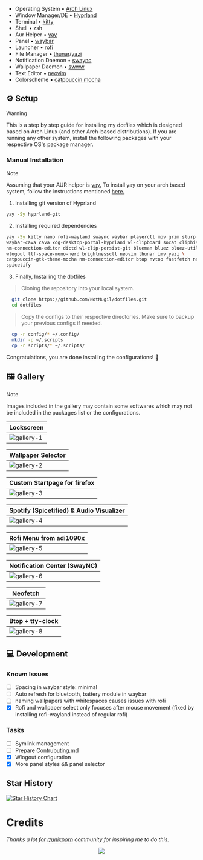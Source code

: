 - Operating System • [Arch Linux](https://archlinux.org)
- Window Manager/DE • [Hyprland](https://hyprland.org/)
- Terminal • [kitty](https://github.com/kovidgoyal/kitty)
- Shell • zsh
- Aur Helper • [yay](https://github.com/Jguer/yay)
- Panel • [waybar](https://github.com/Alexays/Waybar)
- Launcher • [rofi](https://github.com/davatorium/rofi)
- File Manager • [thunar](https://wiki.archlinux.org/title/thunar)/[yazi](https://github.com/sxyazi/yazi)
- Notification Daemon • [swaync](https://github.com/ErikReider/SwayNotificationCenter)
- Wallpaper Daemon • [swww](https://github.com/LGFae/swww)
- Text Editor • [neovim](https://neovim.io/)
- Colorscheme • [catppuccin mocha](https://github.com/catppuccin/catppuccin)

## ⚙️ Setup
  > [!WARNING]
  > This is a step by step guide for installing my dotfiles which is designed based on Arch Linux (and other Arch-based distributions). If you are running any other system, install the following packages with your respective OS's package manager.

### Manual Installation
  > [!NOTE]
  > Assuming that your AUR helper is [yay.](https://github.com/Jguer/yay)
  > To install yay on your arch based system, follow the instructions mentioned [here.](https://github.com/Jguer/yay?tab=readme-ov-file#installation) 
  1. Installing git version of Hyprland
     
   ```bash
   yay -Sy hyprland-git
   ```

  2. Installing required dependencies     
    
   ```bash
   yay -Sy kitty nano rofi-wayland swaync waybar playerctl mpv grim slurp jq bc pamixer pavucontrol \
 waybar-cava cava xdg-desktop-portal-hyprland wl-clipboard socat cliphist hyprpicker \
 nm-connection-editor dictd wl-clip-persist-git blueman bluez bluez-utils nwg-look \
 wlogout ttf-space-mono-nerd brightnessctl neovim thunar imv yazi \
 catppuccin-gtk-theme-mocha nm-connection-editor btop nvtop fastfetch neofetch \
spicetify 
   ```

  3. Finally, Installing the dotfiles
     
  > Cloning the repository into your local system.
  ```bash
    git clone https://github.com/NotMugil/dotfiles.git
    cd dotfiles
  ```

  > Copy the configs to their respective directories. Make sure to backup your previous configs if needed. 
  ```bash
    cp -r config/* ~/.config/
    mkdir -p ~/.scripts
    cp -r scripts/* ~/.scripts/
  ```

Congratulations, you are done installing the configurations! 🎉 


## 🖼️ Gallery
>[!NOTE] 
> Images included in the gallery may contain some softwares which may not be included in the packages list or the configurations.


|  **Lockscreen**                                          |
| -------------------------------------------------------- |
| ![gallery-1](.github/assets/gallery-01.png)              |

| **Wallpaper Selector**                                   |
| -------------------------------------------------------- |
| ![gallery-2](.github/assets/gallery-02.png)              |

| **Custom Startpage for firefox**                         |
| -------------------------------------------------------- |
| ![gallery-3](.github/assets/gallery-03.png)              |

| **Spotify (Spicetified) & Audio Visualizer**             |
| -------------------------------------------------------- |
| ![gallery-4](.github/assets/gallery-04.png)              |

| **Rofi Menu from adi1090x**                              |
| -------------------------------------------------------- |
| ![gallery-5](.github/assets/gallery-05.png)              |

| **Notification Center (SwayNC)**                         |
| -------------------------------------------------------- |
| ![gallery-6](.github/assets/gallery-06.png)              |

| **Neofetch**                                             |
| -------------------------------------------------------- |
| ![gallery-7](.github/assets/gallery-07.png)              |

| **Btop + tty-clock**                                     |
| -------------------------------------------------------- |
| ![gallery-8](.github/assets/gallery-08.png)              |


## 💻 Development

### Known Issues
- [ ] Spacing in waybar style: minimal
- [ ] Auto refresh for bluetooth, battery module in waybar
- [ ] naming wallpapers with whitespaces causes issues with rofi
- [x] Rofi and wallpaper select only focuses after mouse movement (fixed by installing rofi-wayland instead of regular rofi)

### Tasks
- [ ] Symlink management
- [ ] Prepare Contrubuting.md
- [x] Wlogout configuration
- [x] More panel styles && panel selector

## Star History

<a href="https://star-history.com/#NotMugil/dotfiles&Date">
 <picture>
   <source media="(prefers-color-scheme: dark)" srcset="https://api.star-history.com/svg?repos=NotMugil/dotfiles&type=Date&theme=dark" />
   <source media="(prefers-color-scheme: light)" srcset="https://api.star-history.com/svg?repos=NotMugil/dotfiles&type=Date" />
   <img alt="Star History Chart" src="https://api.star-history.com/svg?repos=NotMugil/dotfiles&type=Date" />
 </picture>
</a>

# Credits
_Thanks a lot for [r/unixporn](https://www.reddit.com/r/unixporn/) community for inspiring me to do this._

<div align="center">
  <img src="https://raw.githubusercontent.com/catppuccin/catppuccin/main/assets/footers/gray0_ctp_on_line.svg?sanitize=true"/>
</div>
